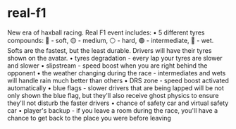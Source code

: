 # real-f1

New era of haxball racing. Real F1 event includes:
• 5 different tyres compounds: 🔴 - soft, 🟡 - medium, ⚪ - hard, 🟢 - intermediate, 🔵 - wet. Softs are the fastest, but the least durable. Drivers will have their tyres shown on the avatar.
• tyres degradation - every lap your tyres are slower and slower
• slipstream - speed boost when you are right behind the opponent
• the weather changing during the race - intermediates and wets will handle rain much better than others
• DRS zone - speed boost activated automatically
• blue flags - slower drivers that are being lapped will be not only shown the blue flag, but they'll also receive ghost physics to ensure they'll not disturb the faster drivers
• chance of safety car and virtual safety car
• player's backup - if you leave a room during the race, you'll have a chance to get back to the place you were before leaving
